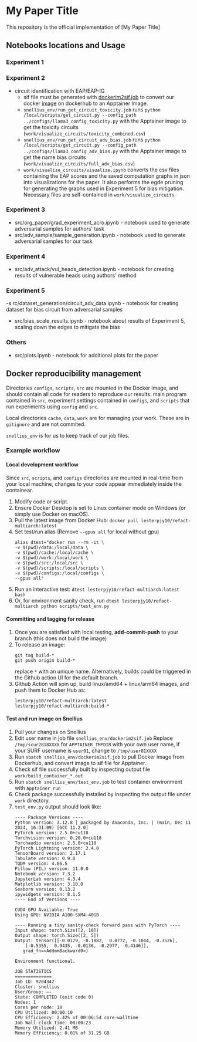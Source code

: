 # My Paper Title

This repository is the official implementation of [My Paper Title]


## Notebooks locations and Usage

### Experiment 1

### Experiment 2

- circuit identification with EAP/EAP-IG 
  - sif file must be generated with [dockerim2sif.job](https://github.com/lesterpjy/reFACT/blob/main/snellius_env/dockerim2sif.job) to convert our docker [image](https://hub.docker.com/r/lesterpjy10/refact-multiarch) on dockerhub to an Apptainer Image. 
  - `snellius_env/run_get_circuit_toxicity.job` runs `python /local/scripts/get_circuit.py --config_path ../configs/llama3_config_toxicity.py` with the Apptainer image to get the toxicity circuits (`work/visualize_circuits/toxicity_combined.csv`)
  -  `snellius_env/run_get_circuit_adv_bias.job` runs `python /local/scripts/get_circuit.py --config_path ../configs/llama3_config_adv_bias.py` with the Apptainer image to get the name bias circuits (`work/visualize_circuits/full_adv_bias.csv`)
  - `work/visualize_circuits/visualize.ipynb` converts the csv files containing the EAP scores and the saved computation graphs in json into visualizations for the paper. It also performs the egde pruning for generating the graphs used in Experiment 5 for bias mitigation. Necessary files are self-contained in `work/visualize_circuits`.

### Experiment 3

- src/org_paper/grad_experiment_acro.ipynb - notebook used to generate adversarial samples for authors' task
- src/adv_sample/sample_generation.ipynb - notebook used to generate adversarial samples for our task

### Experiment 4

- src/adv_attack/vul_heads_detection.ipynb - notebook for creating results of vulnerable heads using authors' method 

### Experiment 5 

-s rc/dataset_generation/circuit_adv_data.ipynb - notebook for creating dataset for bias circuit from adversarial samples

- src/bias_scale_results.ipynb - notebook about results of Experiment 5, scaling down the edges to mitigate the bias

### Others

- src/plots.ipynb - notebook for additional plots for the paper


## Docker reproducibility management

Directories `configs`, `scripts`, `src` are mounted in the Docker image, and should contain all code for readers to reproduce our results: main program contained in `src`, experiment settings contained in `configs`, and `scripts` that run experiments using `config` and `src`.

Local directories `cache`, `data`, `work` are for managing your work. These are in `gitignore` and are not commited. 

`snellius_env` is for us to keep track of our job files.

### Example workflow

#### Local development workflow

Since `src`, `scripts`, and `configs` directories are mounted in real-time from your local machine, changes to your code appear immediately inside the containear.

  1. Modify code or script.
  2. Ensure Docker Desktop is set to Linux container mode on Windows (or simply use Docker on macOS).
  3. Pull the latest image from Docker Hub: `docker pull lesterpjy10/refact-multiarch:latest`
  4. Set test/run alias (Remove `--gpus all` for local without gpu) 
     ```
     alias dtest="docker run --rm -it \
	 -v $(pwd)/data:/local/data \
	 -v $(pwd)/cache:/local/cache \
	 -v $(pwd)/work:/local/work \
	 -v $(pwd)/src:/local/src \
	 -v $(pwd)/scripts:/local/scripts \
	 -v $(pwd)/configs:/local/configs \
	 --gpus all"
  5. Run an interactive test: `dtest lesterpjy10/refact-multiarch:latest bash`
  6. Or, for environment sanity check, run `dtest lesterpjy10/refact-multiarch python scripts/test_env.py` 
 
#### Committing and tagging for release

  1. Once you are satisfied with local testing, **add-commit-push** to your branch (this does not build the image)
  2. To release an image:
     ```
     git tag build-* 
     git push origin build-*
     ```
     replace `*` with an unique name. Alternatively, builds could be triggered in the Github action UI for the default branch.
  3. Github Action will spin up, build linux/amd64 + linux/arm64 images, and push them to Docker Hub as:
     ```
     lesterpjy10/refact-multiarch:latest
     lesterpjy10/refact-multiarch:build-*
     ```

#### Test and run image on Snellius

  1. Pull your changes on Snellius
  2. Edit user name in job file `snellius_env/dockerim2sif.job` Replace `/tmp/scur2818XXXX` for `APPTAINER_TMPDIR` with your own user name, if your SURF username is `user01`, change to `/tmp/user01XXXX`
  3. Run `sbatch snellius_env/dockerim2sif.job` to pull Docker image from Dockerhub, and convert image to sif file for Apptainer.
  4. Check sif file successfully built by inspecting output file `work/build_container_*.out`
  5. Run `sbatch snellius_env/test_env.job` to test container environment with `Apptainer run`
  6. Check package successfully installed by inspecting the output file under `work` directory.
  7. `test_env.py` output should look like:
     ```
     ---- Package Versions ----
     Python version: 3.12.8 | packaged by Anaconda, Inc. | (main, Dec 11 2024, 16:31:09) [GCC 11.2.0]
     PyTorch version: 2.5.0+cu118
     Torchvision version: 0.20.0+cu118
     Torchaudio version: 2.5.0+cu118
     PyTorch Lightning version: 2.4.0
     TensorBoard version: 2.17.1
     Tabulate version: 0.9.0
     TQDM version: 4.66.5
     Pillow (PIL) version: 11.0.0
     Notebook version: 7.3.2
     JupyterLab version: 4.3.4
     Matplotlib version: 3.10.0
     Seaborn version: 0.13.2
     ipywidgets version: 8.1.5
     ---- End of Versions ----

     CUDA GPU Available: True
     Using GPU: NVIDIA A100-SXM4-40GB

     ---- Running a tiny sanity-check forward pass with PyTorch ----
     Input shape: torch.Size([2, 10])
     Output shape: torch.Size([2, 5])
     Output: tensor([[-0.0179, -0.1882,  0.0772, -0.1044, -0.3526],
	     [-0.5355,  0.9435, -0.0136, -0.2977,  0.4146]],
	    grad_fn=<AddmmBackward0>)

     Environment functional.

     JOB STATISTICS
     ==============
     Job ID: 9204342
     Cluster: snellius
     User/Group: —-
     State: COMPLETED (exit code 0)
     Nodes: 1
     Cores per node: 18
     CPU Utilized: 00:00:10
     CPU Efficiency: 2.42% of 00:06:54 core-walltime
     Job Wall-clock time: 00:00:23
     Memory Utilized: 2.41 MB
     Memory Efficiency: 0.01% of 31.25 GB
     ``` 
